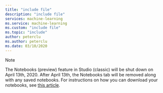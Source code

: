 ```yaml
---
title: "include file"
description: "include file"
services: machine-learning
ms.service: machine-learning
ms.custom: "include file"
ms.topic: "include"
author: peterclu
ms.author: peterclu
ms.date: 03/10/2020
---
```


> [!NOTE]
> The Notebooks (preview) feature in Studio (classic) will be shut down on April 13th, 2020. After April 13th, the Notebooks tab will be removed along with any saved notebooks. For instructions on how you can download your notebooks, see [this article](../articles/machine-learning/studio/download-notebooks-data.md).
      